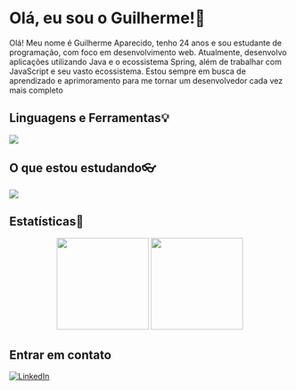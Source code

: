 # Olá, eu sou o Guilherme!👋

Olá! Meu nome é Guilherme Aparecido, tenho 24 anos e sou estudante de programação, com foco em desenvolvimento web. Atualmente, desenvolvo aplicações utilizando Java e o ecossistema Spring, além de trabalhar com JavaScript e seu vasto ecossistema. Estou sempre em busca de aprendizado e aprimoramento para me tornar um desenvolvedor cada vez mais completo

## Linguagens e Ferramentas💡
<a href="https://skillicons.dev">
  <img src="https://skillicons.dev/icons?i=java,nodejs,spring,js,ts,react,nextjs,postgres,mysql,mongodb,idea,vscode,html,css,sass,tailwind" />
</a>

## O que estou estudando👓
<a href="https://skillicons.dev">
  <img src="https://skillicons.dev/icons?i=linux,docker" />
</a>

## Estatísticas📶
<p align="center">
  <img src="https://github-readme-stats.vercel.app/api/top-langs/?username=GuilhermeAp404&layout=compact&hide=handlebars,ruby,dockerfile,mako&theme=merko" height="165"/>
  <img src="https://github-readme-stats.vercel.app/api?username=GuilhermeAp404&show_icons=true&theme=merko" height="165"/>
</p>

## Entrar em contato
[![LinkedIn](https://img.shields.io/badge/LinkedIn-0077B5?style=for-the-badge&logo=linkedin&logoColor=white)](https://www.linkedin.com/in/guilherme-faria-dev/)



